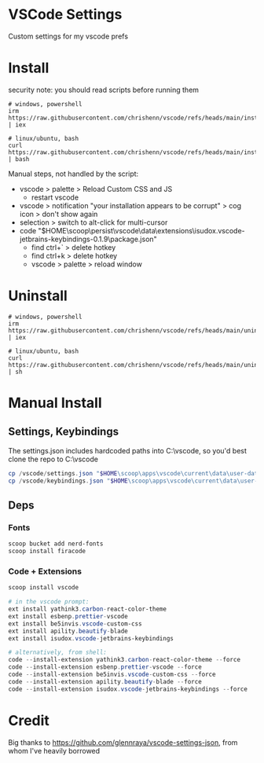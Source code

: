 # VSCode Settings

Custom settings for my vscode prefs



# Install

security note: you should read scripts before running them

```
# windows, powershell
irm https://raw.githubusercontent.com/chrishenn/vscode/refs/heads/main/install.ps1 | iex

# linux/ubuntu, bash
curl https://raw.githubusercontent.com/chrishenn/vscode/refs/heads/main/install.sh | bash
```

Manual steps, not handled by the script:

- vscode > palette > Reload Custom CSS and JS
  - restart vscode
- vscode > notification "your installation appears to be corrupt" > cog icon > don't show again
- selection > switch to alt-click for multi-cursor
- code "$HOME\scoop\persist\vscode\data\extensions\isudox.vscode-jetbrains-keybindings-0.1.9\package.json"
  - find ctrl+` > delete hotkey
  - find ctrl+k > delete hotkey
  - vscode > palette > reload window



# Uninstall


```
# windows, powershell
irm https://raw.githubusercontent.com/chrishenn/vscode/refs/heads/main/uninstall.ps1 | iex

# linux/ubuntu, bash
curl https://raw.githubusercontent.com/chrishenn/vscode/refs/heads/main/uninstall.sh | sh
```


# Manual Install

## Settings, Keybindings

The settings.json includes hardcoded paths into C:\vscode, so you'd best clone the repo to C:\vscode

```powershell
cp /vscode/settings.json "$HOME\scoop\apps\vscode\current\data\user-data\User\settings.json" -force
cp /vscode/keybindings.json "$HOME\scoop\apps\vscode\current\data\user-data\User\keybindings.json" -force
```


## Deps

### Fonts

```powershell
scoop bucket add nerd-fonts
scoop install firacode
```

### Code + Extensions

```powershell
scoop install vscode

# in the vscode prompt:
ext install yathink3.carbon-react-color-theme
ext install esbenp.prettier-vscode
ext install be5invis.vscode-custom-css
ext install apility.beautify-blade
ext install isudox.vscode-jetbrains-keybindings

# alternatively, from shell:
code --install-extension yathink3.carbon-react-color-theme --force
code --install-extension esbenp.prettier-vscode --force
code --install-extension be5invis.vscode-custom-css --force
code --install-extension apility.beautify-blade --force
code --install-extension isudox.vscode-jetbrains-keybindings --force
```


# Credit

Big thanks to https://github.com/glennraya/vscode-settings-json, from whom I've heavily borrowed
